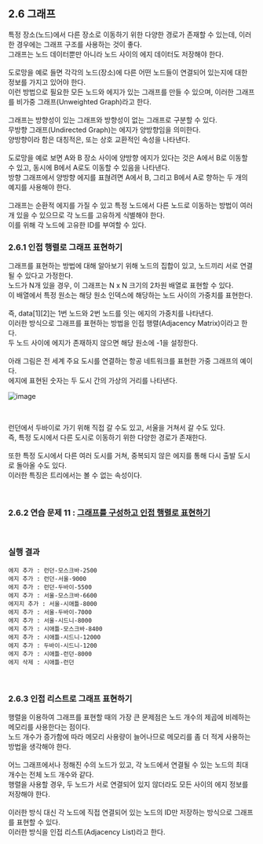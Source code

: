 ## 2.6 그래프

특정 장소(노드)에서 다른 장소로 이동하기 위한 다양한 경로가 존재할 수 있는데, 이러한 경우에는 그래프 구조를 사용하는 것이 좋다.
<br>
그래프는 노드 데이터뿐만 아니라 노드 사이의 에지 데이터도 저장해야 한다.
<br>
<br>
도로망을 예로 들면 각각의 노드(장소)에 다른 어떤 노드들이 연결되어 있는지에 대한 정보를 가지고 있어야 한다.
<br>
이런 방법으로 필요한 모든 노드와 에지가 있는 그래프를 만들 수 있으며, 이러한 그래프를 비가중 그래프(Unweighted Graph)라고 한다.
<br>
<br>
그래프는 방향성이 있는 그래프와 방향성이 없는 그래프로 구분할 수 있다.
<br>
무방향 그래프(Undirected Graph)는 에지가 양방향임을 의미한다.
<br>
양방향이라 함은 대칭적은, 또는 상호 교환적인 속성을 나타낸다.
<br>
<br>
도로망을 예로 보면 A와 B 장소 사이에 양방향 에지가 있다는 것은 A에서 B로 이동할 수 있고, 동시에 B에서 A로도 이동할 수 있음을 나타낸다.
<br>
방향 그래프에서 양방향 에지를 표혆려면 A에서 B, 그리고 B에서 A로 향하는 두 개의 예지를 사용해야 한다.
<br>
<br>
그래프는 순환적 에지를 가질 수 있고 특정 노드에서 다른 노드로 이동하는 방법이 여러 개 있을 수 있으므로 각 노드를 고유하게 식별해야 한다.
<br>
이를 위해 각 노드에 고유한 ID를 부여할 수 있다.
<br>

### 2.6.1 인접 행렬로 그래프 표현하기
그래프를 표현하는 방법에 대해 알아보기 위해 노드의 집합이 있고, 노드끼리 서로 연결될 수 있다고 가정한다.
<br>
노드가 N개 있을 경우, 이 그래프는 N x N 크기의 2차원 배열로 표현할 수 있다.
<br>
이 배열에서 특정 원소는 해당 원소 인덱스에 해당하는 노드 사이의 가중치를 표현한다.
<br>
<br>
즉, data[1][2]는 1번 노드와 2번 노드를 잇는 에지의 가중치를 나타낸다.
<br>
이러한 방식으로 그래프를 표현하는 방법을 인접 행렬(Adjacency Matrix)이라고 한다.
<br>
두 노드 사이에 에지가 존재하지 않으면 해당 원소에 -1을 설정한다.
<br>
<br>
아래 그림은 전 세계 주요 도시를 연결하는 항공 네트워크를 표현한 가중 그래프의 예이다.
<br>
에지에 표현된 숫자는 두 도시 간의 가상의 거리를 나타낸다.
<br>

![image](https://github.com/JeHeeYu/Book-Reviews/assets/87363461/93e95dec-e550-4df0-9604-91ad3f2965dc)

<br>

런던에서 두바이로 가기 위해 직접 갈 수도 있고, 서울을 거쳐서 갈 수도 있다.
<br>
즉, 특정 도시에서 다른 도시로 이동하기 위한 다양한 경로가 존재한다.
<br>
<br>
또한 특정 도시에서 다른 여러 도시를 거쳐, 중복되지 않은 에지를 통해 다시 출발 도시로 돌아올 수도 있다.
<br>
이러한 특징은 트리에서는 볼 수 없는 속성이다.

<br>


### 2.6.2 연습 문제 11 : [그래프를 구성하고 인접 행렬로 표현하기](https://github.com/JeHeeYu/Book-Reviews/blob/main/Algorithm/%EC%BD%94%EB%94%A9%20%ED%85%8C%EC%8A%A4%ED%8A%B8%EB%A5%BC%20%EC%9C%84%ED%95%9C%20%EC%9E%90%EB%A3%8C%20%EA%B5%AC%EC%A1%B0%EC%99%80%20%EC%95%8C%EA%B3%A0%EB%A6%AC%EC%A6%98%20with%20C%2B%2B/2%EC%9E%A5%20%ED%8A%B8%EB%A6%AC%2C%20%ED%9E%99%2C%20%EA%B7%B8%EB%9E%98%ED%94%84/2.6%20%EA%B7%B8%EB%9E%98%ED%94%84/adjacency_matrix_example.cpp)

<br>

### 실행 결과

```
에지 추가 : 런던-모스크바-2500
에지 추가 : 런던-서울-9000
에지 추가 : 런던-두바이-5500
에지 추가 : 서울-모스크바-6600
에지지 추가 : 서울-시애틀-8000
에지 추가 : 서울-두바이-7000
에지 추가 : 서울-시드니-8000
에지 추가 : 시애틀-모스크바-8400
에지 추가 : 시애틀-시드니-12000
에지 추가 : 두바이-시드니-1200
에지 추가 : 시애틀-런던-8000
에지 삭제 : 시애틀-런던
```

<br>

### 2.6.3 인접 리스트로 그래프 표현하기

행렬을 이용하여 그래프를 표현할 때의 가장 큰 문제점은 노드 개수의 제곱에 비례하는 메모리를 사용한다는 점이다.
<br>
노드 개수가 증가함에 따라 메모리 사용량이 늘어나므로 메모리를 좀 더 적게 사용하는 방법을 생각해야 한다.
<br>
<br>
어느 그래프에서나 정해진 수의 노드가 있고, 각 노드에서 연결될 수 있는 노드의 최대 개수는 전체 노드 개수와 같다.
<br>
행렬을 사용할 경우, 두 노드가 서로 연결되어 있지 않더라도 모든 사이의 에지 정보를 저장해야 한다.
<br>
<br>
이러한 방식 대신 각 노드에 직접 연결되어 있는 노드의 ID만 저장하는 방식으로 그래프를 표현할 수 있다.
<br>
이러한 방식을 인접 리스트(Adjacency List)라고 한다.
